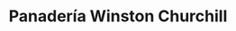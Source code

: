 ---
title: "Panadería Winston Churchill"
url: /el-tigre/panaderia-winston-churchill/
shop: Bäckerei
---